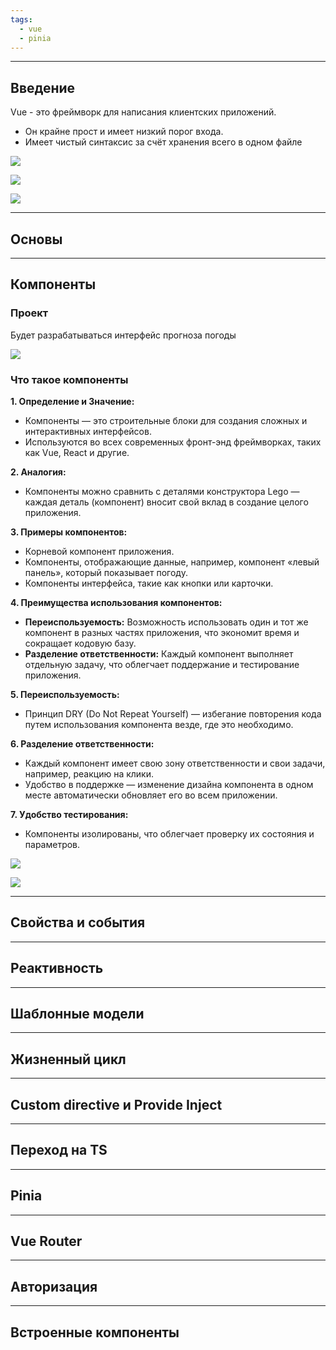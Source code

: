 ```yaml
---
tags:
  - vue
  - pinia
---
```



---
## Введение

Vue - это фреймворк для написания клиентских приложений. 

- Он крайне прост и имеет низкий порог входа.
- Имеет чистый синтаксис за счёт хранения всего в одном файле

![](_png/Pasted%20image%2020250724213242.png)



![](_png/Pasted%20image%2020250724213251.png)



![](_png/Pasted%20image%2020250724213304.png)



---
## Основы










---
## Компоненты

### Проект

Будет разрабатываться интерфейс прогноза погоды

![](_png/Pasted%20image%2020250724213648.png)

### Что такое компоненты

**1. Определение и Значение:**

- Компоненты — это строительные блоки для создания сложных и интерактивных интерфейсов.
- Используются во всех современных фронт-энд фреймворках, таких как Vue, React и другие.

**2. Аналогия:**

- Компоненты можно сравнить с деталями конструктора Lego — каждая деталь (компонент) вносит свой вклад в создание целого приложения.

**3. Примеры компонентов:**

- Корневой компонент приложения.
- Компоненты, отображающие данные, например, компонент «левый панель», который показывает погоду.
- Компоненты интерфейса, такие как кнопки или карточки.

**4. Преимущества использования компонентов:**

- **Переиспользуемость:** Возможность использовать один и тот же компонент в разных частях приложения, что экономит время и сокращает кодовую базу.
- **Разделение ответственности:** Каждый компонент выполняет отдельную задачу, что облегчает поддержание и тестирование приложения.

**5. Переиспользуемость:**

- Принцип DRY (Do Not Repeat Yourself) — избегание повторения кода путем использования компонента везде, где это необходимо.

**6. Разделение ответственности:**

- Каждый компонент имеет свою зону ответственности и свои задачи, например, реакцию на клики.
- Удобство в поддержке — изменение дизайна компонента в одном месте автоматически обновляет его во всем приложении.

**7. Удобство тестирования:**

- Компоненты изолированы, что облегчает проверку их состояния и параметров.



![](_png/Pasted%20image%2020250724213818.png)



![](_png/Pasted%20image%2020250724213829.png)



---
## Свойства и события










---
## Реактивность










---
## Шаблонные модели










---
## Жизненный цикл










---
## Custom directive и Provide Inject










---
## Переход на TS










---
## Pinia










---
## Vue Router










---
## Авторизация










---
## Встроенные компоненты




























